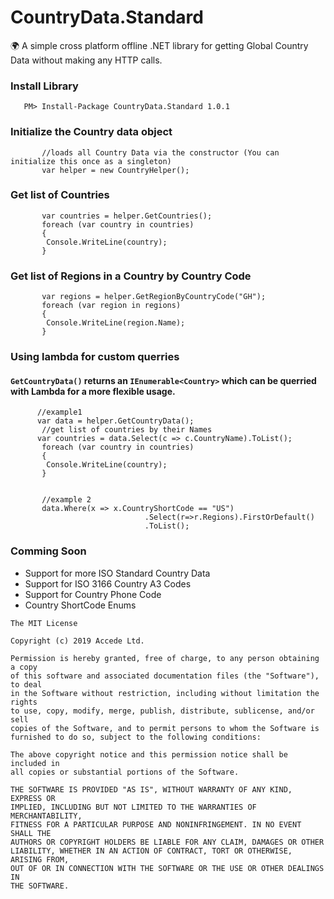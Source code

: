 # CountryData.Standard
:earth_africa: A simple cross platform offline .NET library for getting Global Country Data without making any HTTP calls.


### Install Library
```cSharp
   PM> Install-Package CountryData.Standard 1.0.1
```


### Initialize the Country data object

```cSharp
       //loads all Country Data via the constructor (You can initialize this once as a singleton)
       var helper = new CountryHelper();
```


### Get list of Countries 
```cSharp
       var countries = helper.GetCountries();
       foreach (var country in countries)
       {
        Console.WriteLine(country);
       }
```


### Get list of Regions in a Country by Country Code
```cSharp
       var regions = helper.GetRegionByCountryCode("GH");
       foreach (var region in regions)
       {
        Console.WriteLine(region.Name);
       }
```


### Using lambda for custom querries
#### `GetCountryData()` returns an `IEnumerable<Country>` which can be querried with Lambda for a more flexible usage.
```cSharp
      //example1
      var data = helper.GetCountryData();
       //get list of countries by their Names
      var countries = data.Select(c => c.CountryName).ToList();
       foreach (var country in countries)
       {
        Console.WriteLine(country);
       }
       
       
       //example 2
       data.Where(x => x.CountryShortCode == "US")
                              .Select(r=>r.Regions).FirstOrDefault()
                              .ToList();
```


### Comming Soon
* Support for more ISO Standard Country Data
* Support for ISO 3166 Country A3 Codes
* Support for Country Phone Code
* Country ShortCode Enums


```
The MIT License

Copyright (c) 2019 Accede Ltd.

Permission is hereby granted, free of charge, to any person obtaining a copy
of this software and associated documentation files (the "Software"), to deal
in the Software without restriction, including without limitation the rights
to use, copy, modify, merge, publish, distribute, sublicense, and/or sell
copies of the Software, and to permit persons to whom the Software is
furnished to do so, subject to the following conditions:

The above copyright notice and this permission notice shall be included in
all copies or substantial portions of the Software.

THE SOFTWARE IS PROVIDED "AS IS", WITHOUT WARRANTY OF ANY KIND, EXPRESS OR
IMPLIED, INCLUDING BUT NOT LIMITED TO THE WARRANTIES OF MERCHANTABILITY,
FITNESS FOR A PARTICULAR PURPOSE AND NONINFRINGEMENT. IN NO EVENT SHALL THE
AUTHORS OR COPYRIGHT HOLDERS BE LIABLE FOR ANY CLAIM, DAMAGES OR OTHER
LIABILITY, WHETHER IN AN ACTION OF CONTRACT, TORT OR OTHERWISE, ARISING FROM,
OUT OF OR IN CONNECTION WITH THE SOFTWARE OR THE USE OR OTHER DEALINGS IN
THE SOFTWARE.
```
